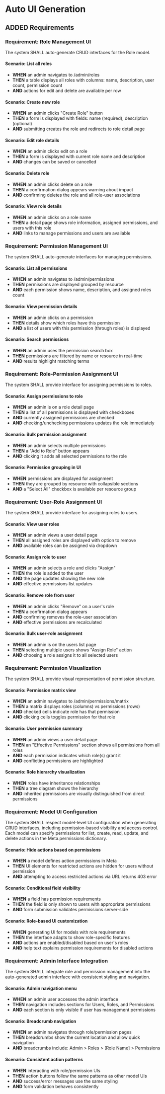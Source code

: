 # Auto UI Generation

## ADDED Requirements

### Requirement: Role Management UI
The system SHALL auto-generate CRUD interfaces for the Role model.

#### Scenario: List all roles
- **WHEN** an admin navigates to /admin/roles
- **THEN** a table displays all roles with columns: name, description, user count, permission count
- **AND** actions for edit and delete are available per row

#### Scenario: Create new role
- **WHEN** an admin clicks "Create Role" button
- **THEN** a form is displayed with fields: name (required), description (optional)
- **AND** submitting creates the role and redirects to role detail page

#### Scenario: Edit role details
- **WHEN** an admin clicks edit on a role
- **THEN** a form is displayed with current role name and description
- **AND** changes can be saved or cancelled

#### Scenario: Delete role
- **WHEN** an admin clicks delete on a role
- **THEN** a confirmation dialog appears warning about impact
- **AND** confirming deletes the role and all role-user associations

#### Scenario: View role details
- **WHEN** an admin clicks on a role name
- **THEN** a detail page shows role information, assigned permissions, and users with this role
- **AND** links to manage permissions and users are available

### Requirement: Permission Management UI
The system SHALL auto-generate interfaces for managing permissions.

#### Scenario: List all permissions
- **WHEN** an admin navigates to /admin/permissions
- **THEN** permissions are displayed grouped by resource
- **AND** each permission shows name, description, and assigned roles count

#### Scenario: View permission details
- **WHEN** an admin clicks on a permission
- **THEN** details show which roles have this permission
- **AND** a list of users with this permission (through roles) is displayed

#### Scenario: Search permissions
- **WHEN** an admin uses the permission search box
- **THEN** permissions are filtered by name or resource in real-time
- **AND** results highlight matching terms

### Requirement: Role-Permission Assignment UI
The system SHALL provide interface for assigning permissions to roles.

#### Scenario: Assign permissions to role
- **WHEN** an admin is on a role detail page
- **THEN** a list of all permissions is displayed with checkboxes
- **AND** currently assigned permissions are checked
- **AND** checking/unchecking permissions updates the role immediately

#### Scenario: Bulk permission assignment
- **WHEN** an admin selects multiple permissions
- **THEN** a "Add to Role" button appears
- **AND** clicking it adds all selected permissions to the role

#### Scenario: Permission grouping in UI
- **WHEN** permissions are displayed for assignment
- **THEN** they are grouped by resource with collapsible sections
- **AND** a "Select All" checkbox is available per resource group

### Requirement: User-Role Assignment UI
The system SHALL provide interface for assigning roles to users.

#### Scenario: View user roles
- **WHEN** an admin views a user detail page
- **THEN** all assigned roles are displayed with option to remove
- **AND** available roles can be assigned via dropdown

#### Scenario: Assign role to user
- **WHEN** an admin selects a role and clicks "Assign"
- **THEN** the role is added to the user
- **AND** the page updates showing the new role
- **AND** effective permissions list updates

#### Scenario: Remove role from user
- **WHEN** an admin clicks "Remove" on a user's role
- **THEN** a confirmation dialog appears
- **AND** confirming removes the role-user association
- **AND** effective permissions are recalculated

#### Scenario: Bulk user-role assignment
- **WHEN** an admin is on the users list page
- **THEN** selecting multiple users shows "Assign Role" action
- **AND** choosing a role assigns it to all selected users

### Requirement: Permission Visualization
The system SHALL provide visual representation of permission structure.

#### Scenario: Permission matrix view
- **WHEN** an admin navigates to /admin/permissions/matrix
- **THEN** a matrix displays roles (columns) vs permissions (rows)
- **AND** checked cells indicate role has that permission
- **AND** clicking cells toggles permission for that role

#### Scenario: User permission summary
- **WHEN** an admin views a user detail page
- **THEN** an "Effective Permissions" section shows all permissions from all roles
- **AND** each permission indicates which role(s) grant it
- **AND** conflicting permissions are highlighted

#### Scenario: Role hierarchy visualization
- **WHEN** roles have inheritance relationships
- **THEN** a tree diagram shows the hierarchy
- **AND** inherited permissions are visually distinguished from direct permissions

### Requirement: Model UI Configuration
The system SHALL respect model-level UI configuration when generating CRUD interfaces, including permission-based visibility and access control. Each model can specify permissions for list, create, read, update, and delete actions in the Meta.permissions dictionary.

#### Scenario: Hide actions based on permissions
- **WHEN** a model defines action permissions in Meta
- **THEN** UI elements for restricted actions are hidden for users without permission
- **AND** attempting to access restricted actions via URL returns 403 error

#### Scenario: Conditional field visibility
- **WHEN** a field has permission requirements
- **THEN** the field is only shown to users with appropriate permissions
- **AND** form submission validates permissions server-side

#### Scenario: Role-based UI customization
- **WHEN** generating UI for models with role requirements
- **THEN** the interface adapts to show role-specific features
- **AND** actions are enabled/disabled based on user's roles
- **AND** help text explains permission requirements for disabled actions

### Requirement: Admin Interface Integration
The system SHALL integrate role and permission management into the auto-generated admin interface with consistent styling and navigation.

#### Scenario: Admin navigation menu
- **WHEN** an admin user accesses the admin interface
- **THEN** navigation includes sections for Users, Roles, and Permissions
- **AND** each section is only visible if user has management permissions

#### Scenario: Breadcrumb navigation
- **WHEN** an admin navigates through role/permission pages
- **THEN** breadcrumbs show the current location and allow quick navigation
- **AND** breadcrumbs include: Admin > Roles > [Role Name] > Permissions

#### Scenario: Consistent action patterns
- **WHEN** interacting with role/permission UIs
- **THEN** action buttons follow the same patterns as other model UIs
- **AND** success/error messages use the same styling
- **AND** form validation behaves consistently

